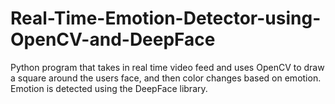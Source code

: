 # Real-Time-Emotion-Detector-using-OpenCV-and-DeepFace
Python program that takes in real time video feed and uses OpenCV to draw a square around the users face, and then color changes based on emotion. Emotion is detected using the DeepFace library.
